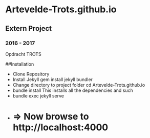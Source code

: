 # Artevelde-Trots.github.io

## Extern Project
### 2016 - 2017
Opdracht TROTS

##Installation
* Clone Repository
* Install Jekyll
gem install jekyll bundler
* Change directory to project folder
cd Artevelde-Trots.github.io
* bundle install
This installs all the dependencies and such
* bundle exec jekyll serve
* # => Now browse to http://localhost:4000

